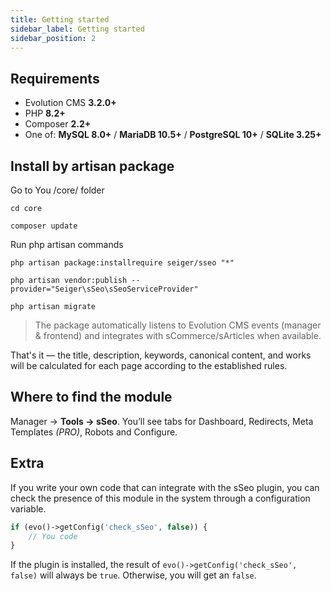 ```yaml
---
title: Getting started
sidebar_label: Getting started
sidebar_position: 2
---
```


## Requirements
- Evolution CMS **3.2.0+**
- PHP **8.2+**
- Composer **2.2+**
- One of: **MySQL 8.0+** / **MariaDB 10.5+** / **PostgreSQL 10+** / **SQLite 3.25+**

## Install by artisan package

Go to You /core/ folder

```console
cd core
```

```console
composer update
```

Run php artisan commands

```console
php artisan package:installrequire seiger/sseo "*"
```

```console
php artisan vendor:publish --provider="Seiger\sSeo\sSeoServiceProvider"
```

```console
php artisan migrate
```

> The package automatically listens to Evolution CMS events (manager & frontend) and integrates with sCommerce/sArticles when available.

That's it — the title, description, keywords, canonical content, and works will be calculated for each page according to the established rules.

## Where to find the module
Manager → **Tools → sSeo**. You’ll see tabs for Dashboard, Redirects, Meta Templates _(PRO)_, Robots and Configure.

## Extra

If you write your own code that can integrate with the sSeo plugin, you can check the presence of this module in the system through a configuration variable.

```php
if (evo()->getConfig('check_sSeo', false)) {
    // You code
}
```

If the plugin is installed, the result of ```evo()->getConfig('check_sSeo', false)``` will always be ```true```. Otherwise, you will get an ```false```.
